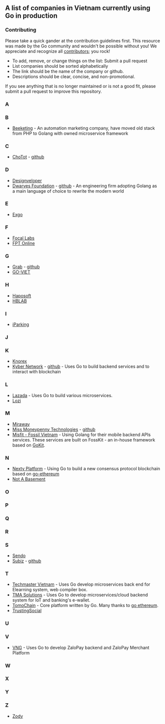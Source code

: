 ## A list of companies in Vietnam currently using Go in production

### Contributing

Please take a quick gander at the contribution guidelines first. This resource was made by the Go community and wouldn't be possible without you! We appreciate and recognize all [contributors](https://github.com/golang-vietnam/companies/graphs/contributors); you rock!

- To add, remove, or change things on the list: Submit a pull request
- List companies should be sorted alphabetically
- The link should be the name of the company or github.
- Descriptions should be clear, concise, and non-promotional.

If you see anything that is no longer maintained or is not a good fit, please submit a pull request to improve this repository.

### A

### B

- [Beeketing](https://beeketing.com) - An automation marketing company, have moved old stack from PHP to Golang with owned microservice framework

### C

- [ChoTot](https://www.chotot.com/) - [github](https://github.com/ChoTotOSS)

### D

- [Designveloper](https://www.designveloper.com/)
- [Dwarves Foundation](https://dwarves.foundation) - [github](https://github.com/dwarvesf) - An engineering firm adopting Golang as a main language of choice to rewrite the modern world

### E

- [Exgo](https://www.exgo.vn)

### F

- [Focal Labs](https://www.linkedin.com/company/focal-labs-jsc)
- [FPT Online](https://fptonline.net/)

### G

- [Grab](https://www.grab.com/) - [github](https://github.com/grab)
- [GO-VIET](http://www.go-viet.vn)

### H
- [Haposoft](https://haposoft.com)
- [HBLAB](https://hblab.vn)

### I

- [iParking](https://www.iparking.vn/)

### J

### K

- [Knorex](https://www.knorex.com/)
- [Kyber Network](https://kyber.network/) - [github](https://github.com/KyberNetwork) - Uses Go to build backend services and to interact with blockchain

### L

- [Lazada](https://github.com/lazada) - Uses Go to build various microservices.
- [Lozi](https://lozi.vn/)

### M

- [Miraway](http://miraway.vn/)
- [Miss Moneypenny Technologies](https://missmp.eu/) - [github](https://github.com/missmp)
- [Misfit - Fossil Vietnam](https://misfit.com/) - Using Golang for their mobile backend APIs services. These services are built on FossKit - an in-house framework based on [GoKit](https://gokit.io/).

### N

- [Nexty Platform](https://nexty.io) - Using Go to build a new consensus protocol blockchain based on [go-ethereum](https://github.com/ethereum/go-ethereum)
- [Not A Basement](http://www.notabasement.com/)

### O

### P

### Q

### R

### S

- [Sendo](https://www.sendo.vn/)
- [Subiz](https://subiz.com/) - [github](https://github.com/subiz)

### T

- [Techmaster Vietnam](https://techmaster.vn) - Uses Go develop microservices back end for Elearning system, web compiler box.
- [TMA Solutions](https://www.tmasolutions.com/) - Uses Go to develop microservices/cloud backend system for IoT and banking's e-wallet.
- [TomoChain](https://tomochain.com) - Core platform written by Go. Many thanks to [go ethereum](https://github.com/ethereum/go-ethereum).
- [TrustingSocial](https://trustingsocial.com/)

### U

### V

- [VNG](https://www.vng.com.vn/) - Uses Go to develop ZaloPay backend and ZaloPay Merchant Platform

### W

### X

### Y

### Z

- [Zody](https://zody.vn/)
